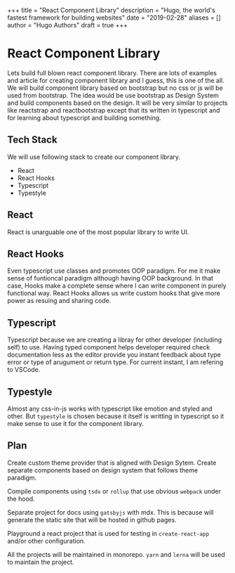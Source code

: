 +++
title = "React Component Library"
description = "Hugo, the world's fastest framework for building websites"
date = "2019-02-28"
aliases = []
author = "Hugo Authors"
draft = true
+++

# React Component Library

Lets build full blown react component library. There are lots of examples and article for creating component library and I guess, this is one of the all.
We will build component library based on bootstrap but no css or js will be used from bootstrap. The idea would be use bootstrap as Design System and build components based on the design.
It will be very similar to projects like reactstrap and reactbootstrap except that its written in typescript and for learning about typescript and building something.


## Tech Stack
We will use following stack to create our component library.

- React
- React Hooks
- Typescript
- Typestyle


## React 
React is unarguable one of the most popular library to write UI.

## React Hooks
Even typescript use classes and promotes OOP paradigm. For me it make sense of funtioncal paradigm although having OOP background. In that case, Hooks make a complete sense where I can write component in purely functional way. React Hooks allows us write custom hooks that give more power as resuing and sharing code.


## Typescript

Typescript because we are creating a libray for other developer (including self) to use. Having typed component helps developer required check documentation less as the editor provide you instant feedback about type error or type of arugument or return type. For current instant, I am refering to VSCode. 

## Typestyle
Almost any css-in-js works with typescript like emotion and styled and other. But `typestyle` is chosen because it itself is writting in typescript so it make sense to use it for the component library. 


## Plan
Create custom theme provider that is aligned with Design Sytem. Create separate components based on design system that follows theme paradigm.

Compile components using `tsdx` or `rollup` that use obvious `webpack` under the hood.

Separate project for docs using `gatsbyjs` with mdx. This is because will generate the static site that will be hosted in github pages.

Playground a react project that is used for testing in `create-react-app` and/or other configuration.

All the projects will be maintained in monorepo. `yarn` and `lerna` will be used to maintain the project.

